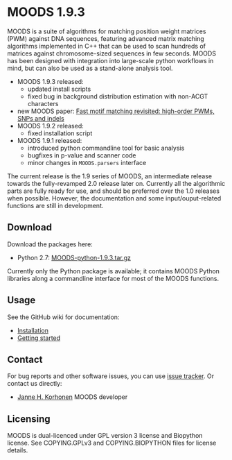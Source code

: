 MOODS 1.9.3
===========

MOODS is a suite of algorithms for matching position weight matrices (PWM) against DNA sequences, featuring advanced matrix matching algorithms implemented in C++ that can be used to scan hundreds of matrices against chromosome-sized sequences in few seconds. MOODS has been designed with integration into large-scale python workflows in mind, but can also be used as a stand-alone analysis tool.

 * MOODS 1.9.3 released:
   * updated install scripts
   * fixed bug in background distribution estimation with non-ACGT characters
 * new MOODS paper: [Fast motif matching revisited: high-order PWMs, SNPs and indels](https://doi.org/10.1093/bioinformatics/btw683)
 * MOODS 1.9.2 released:
   * fixed installation script
 * MOODS 1.9.1 released:
   * introduced python commandline tool for basic analysis
   * bugfixes in p-value and scanner code
   * minor changes in `MOODS.parsers` interface

The current release is the 1.9 series of MOODS, an intermediate release towards the fully-revamped 2.0 release later on. Currently all the algorithmic parts are fully ready for use, and should be preferred over the 1.0 releases when possible. However, the documentation and some input/ouput-related functions are still in development.

Download
--------

Download the packages here:

* Python 2.7: [MOODS-python-1.9.3.tar.gz](https://github.com/jhkorhonen/MOODS/releases/download/v1.9.3/MOODS-python-1.9.3.tar.gz)

Currently only the Python package is available; it contains MOODS Python libraries along a commandline interface for most of the MOODS functions.


Usage
-----

See the GitHub wiki for documentation:

 * [Installation](https://github.com/jhkorhonen/MOODS/wiki/Installation)
 * [Getting started](https://github.com/jhkorhonen/MOODS/wiki/Getting-started)


Contact
-------

For bug reports and other software issues, you can use [issue tracker](https://github.com/jhkorhonen/MOODS/issues). Or contact us directly:

 * [Janne H. Korhonen](https://users.aalto.fi/~korhonj2/) MOODS developer


Licensing
---------

MOODS is dual-licenced under GPL version 3 license and Biopython license. See COPYING.GPLv3 and COPYING.BIOPYTHON files for license details.
